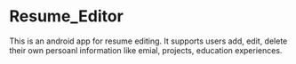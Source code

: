 # Resume_Editor
This is an android app for resume editing. It supports users add, edit, delete their own persoanl information like emial,
projects, education experiences.
